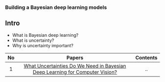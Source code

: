 ### Building a Bayesian deep learning models 

## Intro

- What is Bayesian deep learning?
- What is uncertainty?
- Why is uncertainty important?

| No | Papers | Contents |
|:--:|:--:|:--:|
| 1  | [What Uncertainties Do We Need in Bayesian Deep Learning for Computer Vision?](https://papers.nips.cc/paper/2017/file/2650d6089a6d640c5e85b2b88265dc2b-Paper.pdf) | .. |